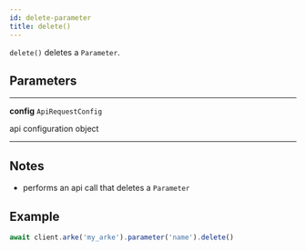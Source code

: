 ```yaml
---
id: delete-parameter
title: delete()
---
```


`delete()` deletes a `Parameter`.


## Parameters

---

**config** `ApiRequestConfig`

api configuration object

---

## Notes

* performs an api call that deletes a `Parameter`

## Example

```js
await client.arke('my_arke').parameter('name').delete()
```

